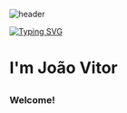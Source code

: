 ![header](https://capsule-render.vercel.app/api?type=waving&height=100%&color=4e26be)


[![Typing SVG](https://readme-typing-svg.herokuapp.com?font=Fira+Code&pause=1000&color=4E26BE&center=true&vCenter=true&width=1000&lines=Opa%2C+me+chamo+Joao+Vitor.;Dev+Back-End;Bem+vindo!+%3AD)](https://git.io/typing-svg)

<h1>I'm João Vitor</h1>

##

<h3>Welcome!</h3>
